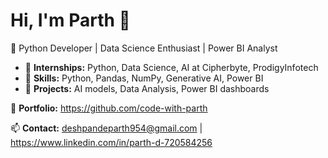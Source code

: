 # Hi, I'm Parth 👋  
🚀 Python Developer | Data Science Enthusiast | Power BI Analyst  

- 🔭 **Internships:** Python, Data Science, AI at Cipherbyte, ProdigyInfotech  
- 🎯 **Skills:** Python, Pandas, NumPy, Generative AI, Power BI  
- 📂 **Projects:** AI models, Data Analysis, Power BI dashboards  

🔗 **Portfolio:** https://github.com/code-with-parth

📫 **Contact:** deshpandeparth954@gmail.com | https://www.linkedin.com/in/parth-d-720584256